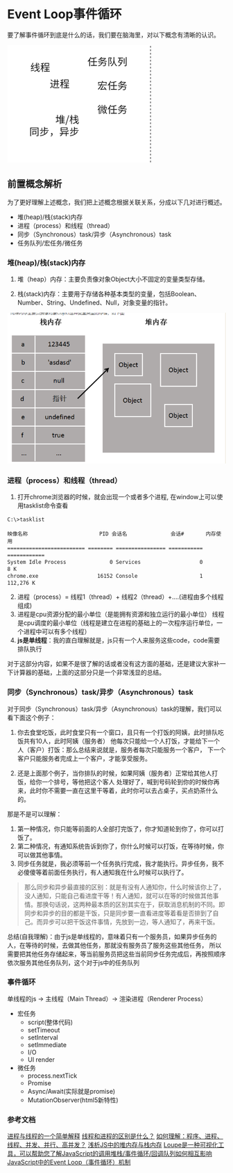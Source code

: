 # Event Loop事件循环

要了解事件循环到底是什么的话，我们要在脑海里，对以下概念有清晰的认识。

![Event Loop前置知识点](../src/event1.png)

## 前置概念解析

为了更好理解上述概念，我们把上述概念根据关联关系，分成以下几对进行概述。

* 堆(heap)/栈(stack)内存
* 进程（process）和线程（thread）
* 同步（Synchronous）task/异步（Asynchronous）task
* 任务队列/宏任务/微任务

### 堆(heap)/栈(stack)内存

1. 堆（heap）内存：主要负责像对象Object大小不固定的变量类型存储。

2. 栈(stack)内存：主要用于存储各种基本类型的变量，包括Boolean、Number、String、Undefined、Null，对象变量的指针。

![堆(heap)/栈(stack)内存](../src/event2.png)


### 进程（process）和线程（thread）

1. 打开chrome浏览器的时候，就会出现一个或者多个进程, 在window上可以使用tasklist命令查看

```
C:\>tasklist

映像名称                       PID 会话名              会话#       内存使用
========================= ======== ================ =========== ============
System Idle Process              0 Services                   0          8 K
chrome.exe                   16152 Console                    1    112,276 K
```

2. 进程（process）= 线程1（thread）+ 线程2（thread）+....(进程由多个线程组成)
3. 进程是cpu资源分配的最小单位（是能拥有资源和独立运行的最小单位）
线程是cpu调度的最小单位（线程是建立在进程的基础上的一次程序运行单位，一个进程中可以有多个线程）
4. **js是单线程**：我的直白理解就是，js只有一个人来服务这些code，code需要排队执行

对于这部分内容，如果不是很了解的话或者没有这方面的基础，还是建议大家补一下计算器的基础，上面的这部分只是一个非常浅显的总结。

### 同步（Synchronous）task/异步（Asynchronous）task

对于同步（Synchronous）task/异步（Asynchronous）task的理解，我们可以看下面这个例子：

1. 你去食堂吃饭，此时食堂只有一个窗口，且只有一个打饭的阿姨，此时排队吃饭共有10人，此时阿姨（服务者）
他每次只能给一个人打饭，才能给下一个人（客户）打饭：那么总结来说就是，服务者每次只能服务一个客户，
下一个客户只能服务者完成上一个客户，才能享受服务。

2. 还是上面那个例子，当你排队的时候，如果阿姨（服务者）正常给其他人打饭，给你一个排号，等他把这个客人
处理好了，喊到号码轮到你的时候你再来，此时你不需要一直在这里干等着，此时你可以去占桌子，买点奶茶什么的。

那是不是可以理解：
1. 第一种情况，你只能等前面的人全部打完饭了，你才知道轮到你了，你可以打饭了。
2. 第二种情况，有通知系统告诉到你了，你什么时候可以打饭，在等待时候，你可以做其他事情。
3. 同步任务就是，我必须等前一个任务执行完成，我才能执行。异步任务，我不必傻傻等着前面任务执行，有人通知我在什么时候可以执行了。

>那么同步和异步最直接的区别：就是有没有人通知你，什么时候该你上了，没人通知，只能自己看进度干等！有人通知，就可以在等的时候做其他事情。那换句话说，这两种最本质的区别其实在于，获取消息机制的不同。即同步和异步的目的都是干饭，只是同步要一直看进度等着看是否排到了自己。而异步可以把干饭这件事情，先放到一边，等人通知了，再来干饭。


总结(自我理解)：由于js是单线程的，意味着只有一个服务员，如果异步任务的人，在等待的时候，去做其他任务，那就没有服务员了服务这些其他任务，
所以需要把其他任务存储起来，等当前服务员把这些当前同步任务完成后，再按照顺序依次服务其他任务队列，这个对于js中的任务队列

### 事件循环

单线程的js -> 主线程（Main Thread）-> 渲染进程（Renderer Process）

* 宏任务
  * script(整体代码)
  * setTimeout
  * setInterval
  * setImmediate
  * I/O
  * UI render
* 微任务
  * process.nextTick
  * Promise
  * Async/Await(实际就是promise)
  * MutationObserver(html5新特性)

### 参考文档

[进程与线程的一个简单解释](https://www.ruanyifeng.com/blog/2013/04/processes_and_threads.html)
[线程和进程的区别是什么？](https://www.zhihu.com/question/25532384)
[如何理解：程序、进程、线程、并发、并行、高并发？](https://www.zhihu.com/question/307100151/answer/894486042)
[浅析JS中的堆内存与栈内存](https://www.cnblogs.com/heioray/p/9487093.html)
[Loupe是一种可视化工具，可以帮助您了解JavaScript的调用堆栈/事件循环/回调队列如何相互影响](http://latentflip.com/loupe/)
[JavaScript中的Event Loop（事件循环）机制](https://zhuanlan.zhihu.com/p/145383822)